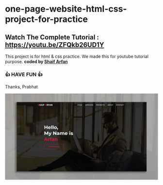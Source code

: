 # one-page-website-html-css-project-for-practice
## Watch The Complete Tutorial : https://youtu.be/ZFQkb26UD1Y

This project is for html &amp; css practice. We made this for youtube tutorial purpose.
<b>coded by [Shaif Arfan](https://github.com/PrabhatRai1801)</b>
### 👍 HAVE FUN 👍
Thanks, Prabhat

![Watch Now](./img/Design.jpg)
